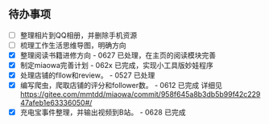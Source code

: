 ## 待办事项

- [ ]  整理相片到QQ相册，并删除手机资源
- [ ]  梳理工作生活思维导图，明确方向
- [X]  整理阅读书籍进修方向 - 0627 已处理，在主页的阅读模块完善
- [X]  制定miaowa完善计划 - 062x 已完成，实现小工具版妙娃程序
- [X]  处理店铺的fllow和review。 - 0527 已处理
- [X]  编写爬虫，爬取店铺的评分和follower数。 - 0612 已完成 详细见 https://gitee.com/mmtdd/miaowa/commit/958f645a8b3db5b99f42c22947afeb1e63336050#/
- [X]  充电宝事件整理，并输出视频到B站。 - 0628 已完成
